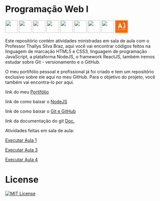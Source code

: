 # Programação Web I

<img src="https://cdn.jsdelivr.net/gh/devicons/devicon@latest/icons/html5/html5-plain.svg" width="40" height="40"/> <img src="https://cdn.jsdelivr.net/gh/devicons/devicon@latest/icons/css3/css3-plain.svg" width="40" height="40"/> <img src="https://cdn.jsdelivr.net/gh/devicons/devicon@latest/icons/javascript/javascript-plain.svg" width="40" height="40"/> <img src="https://cdn.jsdelivr.net/gh/devicons/devicon@latest/icons/typescript/typescript-plain.svg" width="40" height="40"/> <img src="https://cdn.jsdelivr.net/gh/devicons/devicon@latest/icons/nodejs/nodejs-plain.svg" width="40" height="40"/> <img src="https://cdn.jsdelivr.net/gh/devicons/devicon@latest/icons/react/react-original.svg" width="40" height="40"/> <img src="https://cdn.jsdelivr.net/gh/devicons/devicon@latest/icons/git/git-plain.svg" width="40" height="40"/> <img src="https://cdn.jsdelivr.net/gh/devicons/devicon@latest/icons/github/github-original.svg" width="40" height="40"/> <img src="Imagens/Logo.jpg" alt="Logo" width="40" height="40">

Este repositório contém atividades ministradas em sala de aula com o Professor Thallys Silva Braz, aqui você vai encontrar códigos feitos na linguagem de marcação HTML5 e CSS3, linguagem de programação JavaScript, a plataforma NodeJS, o framework ReactJS, também iremos estudar sobre Git - versionamento e o GitHub.

O meu portifólio pessoal e profissional já foi criado e tem um repositório exclusivo sobre ele aqui no meu GitHub. Para o objetivo do projeto, você também vai encontra-lo por aqui.

link do meu <a href= "https://anajulialeite.github.io/Meu_Portifolio/">Portifólio</a>

link de como baixar o <a href= "https://nodejs.org/en">NodeJS</a>

link de como baixar o <a href= "https://www.youtube.com/watch?v=gMh6lrXibWY&t=1893s">Git e GitHub</a>

link da documentação do git <a href= "https://git-scm.com/doc">Doc.</a>

Atividades feitas em sala de aula:

<a href= "https://anajulialeite.github.io/ProgramacaoWebI/Aula%201/Aula%201.html">Executar Aula 1</a>

<a href= "https://anajulialeite.github.io/ProgramacaoWebI/Aula%203/index.html">Executar Aula 3</a>

<a href= "https://anajulialeite.github.io/ProgramacaoWebI/Aula%204/index.html">Executar Aula 4</a>



# License

[![MIT License](https://img.shields.io/badge/License-MIT-green.svg)](./LICENSE)

